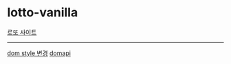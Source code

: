 # lotto-vanilla

[로또 사이트](https://lotto-recommended-number.netlify.app/ "웹사이트 이동")  



---
[dom style 변경](https://dololak.tistory.com/361)
[domapi](https://velog.io/@teo/dom)
